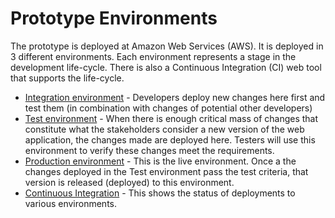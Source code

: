 # Prototype Environments

The prototype is deployed at Amazon Web Services (AWS). It is deployed in 3 different environments. Each environment represents a stage in the development life-cycle. There is also a Continuous Integration (CI) web tool that supports the life-cycle.

* [Integration environment](http://gsa-ads-2-elbwebex-1l78v7v6k7szj-2091903140.us-east-1.elb.amazonaws.com/) - Developers deploy new changes here first and test them (in combination with changes of potential other developers)
* [Test environment](http://gsa-ads-2-elbwebex-15wqptfab7c7o-1537924130.us-east-1.elb.amazonaws.com/) - When there is enough critical mass of changes that constitute what the stakeholders consider a new version of the web application, the changes made are deployed here. Testers will use this environment to verify these changes meet the requirements.
* [Production environment](http://gsa-ads-2-elbwebex-8jb6jmg989jy-1215229994.us-east-1.elb.amazonaws.com/) - This is the live environment. Once a the changes deployed in the Test environment pass the test criteria, that version is released (deployed) to this environment.
* [Continuous Integration](http://54.174.243.195/) - This shows the status of deployments to various environments.



